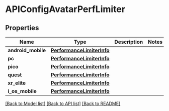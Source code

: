 # APIConfigAvatarPerfLimiter


## Properties
Name | Type | Description | Notes
------------ | ------------- | ------------- | -------------
**android_mobile** | [**PerformanceLimiterInfo**](PerformanceLimiterInfo.md) |  | 
**pc** | [**PerformanceLimiterInfo**](PerformanceLimiterInfo.md) |  | 
**pico** | [**PerformanceLimiterInfo**](PerformanceLimiterInfo.md) |  | 
**quest** | [**PerformanceLimiterInfo**](PerformanceLimiterInfo.md) |  | 
**xr_elite** | [**PerformanceLimiterInfo**](PerformanceLimiterInfo.md) |  | 
**i_os_mobile** | [**PerformanceLimiterInfo**](PerformanceLimiterInfo.md) |  | 

[[Back to Model list]](../README.md#documentation-for-models) [[Back to API list]](../README.md#documentation-for-api-endpoints) [[Back to README]](../README.md)


